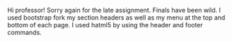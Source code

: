 Hi professor! Sorry again for the late assignment. Finals have been wild. I used bootstrap fork my section headers as well as my menu at the top and bottom of each page. I used hatml5 by using the header and footer commands.